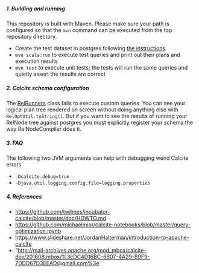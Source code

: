 ##### 1. Building and running

This repository is built with Maven. Please make sure your path is configured so that 
the ```mvn``` command can be executed from the top repository directory. 

* Create the test dataset in postgres following [the instructions](https://github.com/OSBI/foodmart-data)
* ```mvn scala:run``` to execute test queries and print out their plans and execution results
* ```mvn test``` to execute unit tests; the tests will run the same queries and quietly assert the results are correct

##### 2. Calcite schema configuration

The [RelRunners](https://github.com/apache/calcite/blob/master/core/src/main/java/org/apache/calcite/tools/RelRunners.java) 
class fails to execute custom queries. You can see your logical plan tree rendered on screen without doing anything else 
with ```RelOptUtil.toString()```. But if you want to see the results of running your RelNode tree against postgres 
you must explicitly register your schema the way RelNodeCompiler does it.

##### 3. FAQ

The following two JVM arguments can help with debugging weird Calcite errors 
* ```-Dcalcite.debug=true```
* ```-Djava.util.logging.config.file=logging.properties```

##### 4. References

* https://github.com/twilmes/incubator-calcite/blob/master/doc/HOWTO.md
* https://github.com/michaelmior/calcite-notebooks/blob/master/query-optimization.ipynb
* https://www.slideshare.net/JordanHalterman/introduction-to-apache-calcite
* "http://mail-archives.apache.org/mod_mbox/calcite-dev/201608.mbox/%3cDC4D16BC-6607-4A29-B9F9-7DDD67D3EEAD@gmail.com%3e